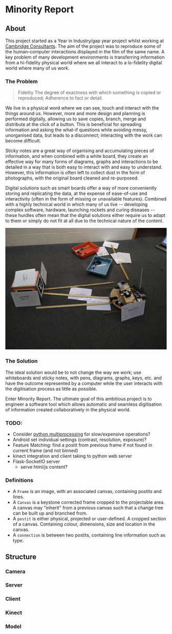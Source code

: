 # Minority Report

## About

This project started as a Year in Industry/gap year project whilst working at [Cambridge Consultants](http://www.cambridgeconsultants.com/). The aim of the project was to reproduce some of the human-computer interactions displayed in the film of the same name. A key problem of many development environments is transferring information from a hi-fidelity physical world where we all interact to a lo-fidelity digital world where many of us work.

### The Problem

> Fidelity
> The degree of exactness with which something is copied or reproduced; Adherence to fact or detail.

We live in a physical word where we can see, touch and interact with the things around us. However, more and more design and planning is performed digitally, allowing us to save copies, branch, merge and distribute at the click of a button. This is beneficial for spreading information and asking the what-if questions while avoiding messy, unorganised data, but leads to a disconnect; interacting with the work can become difficult.

Sticky notes are a great way of organising and accumulating pieces of information, and when combined with a white board, they create an effective way for many forms of diagrams, graphs and interactions to be detailed in a way that is both easy to interact with and easy to understand. However, this information is often left to collect dust in the form of photographs, with the original board cleaned and re-purposed.

Digital solutions such as smart boards offer a way of more conveniently storing and replicating the data, at the expense of ease-of-use and interactivity (often in the form of missing or unavailable features). Combined with a highly technical world in which many of us live -- developing complex software, hardware, launching rockets and curing diseases -- these hurdles often mean that the digital solutions either require us to adapt to them or simply do not fit at all due to the technical nature of the content.

![Visualising the digital world](https://github.com/njdart/Minority-Report/raw/master/docs/res/understandingDigitalWorld.jpg)
 
### The Solution

The ideal solution would be to not change the way we work; use whiteboards and sticky notes, with pens, diagrams, graphs, keys, etc. and have the outcome represented by a computer while the user interacts with the digitisation process as little as possible.

Enter Minority Report. The ultimate goal of this ambitious project is to engineer a software tool which allows automatic and seamless digitisation of information created collaboratively in the physical world.

### TODO:

- Consider [python multiprocessing](https://docs.python.org/2/library/multiprocessing.html) for slow/expensive operations?
- Android set individual settings (contrast, resolution, exposure)?
- Feature Matching: find a postit from previous frame if not found in current frame (and not binned)
- kinect integration and client taking to python web server
- Flask-SocketIO server
    - serve html/js content?
 
### Definitions

- A ```Frame``` is an image, with an associated canvas, containing postits and lines.
- A ```Canvas``` is a keystone corrected frame cropped to the projectable area. A canvas may "inherit" from a previous canvas such that a change tree can be built up and branched from.
- A ```postit``` is either physical, projected or user-defined. A cropped section of a canvas. Containing colour, dimensions, size and location in the canvas.
- A ```connection``` is between two postits, containing line information such as type.
 
## Structure

### Camera

### Server

### Client

### Kinect

### Model

